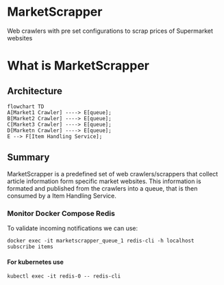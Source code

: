 # MarketScrapper
Web crawlers with pre set configurations to scrap prices of Supermarket websites

# What is MarketScrapper
## Architecture
```mermaid
flowchart TD
A[Market1 Crawler] ----> E[queue];
B[Market2 Crawler] ----> E[queue];
C[Market3 Crawler] ----> E[queue];
D[Marketn Crawler] ----> E[queue];
E --> F[Item Handling Service];
```
## Summary
MarketScrapper is a predefined set of web crawlers/scrappers that collect article information form specific market websites.
This information is formated and published from the crawlers into a queue, that is then consumed by a Item Handling Service.

### Monitor Docker Compose Redis
To validate incoming notifications we can use:
```shell
docker exec -it marketscrapper_queue_1 redis-cli -h localhost subscribe items
```

#### For kubernetes use
```shell
kubectl exec -it redis-0 -- redis-cli
```